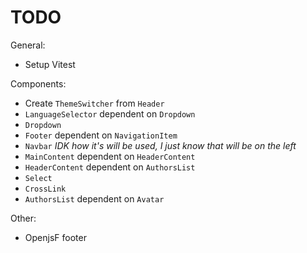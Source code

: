 # TODO

General:
- Setup Vitest

Components:
- Create `ThemeSwitcher` from `Header`
- `LanguageSelector` dependent on `Dropdown`
-  `Dropdown`
- `Footer` dependent on `NavigationItem`
- `Navbar` _IDK how it's will be used, I just know that will be on the left_
- `MainContent` dependent on `HeaderContent`
- `HeaderContent` dependent on `AuthorsList`
- `Select`
- `CrossLink`
- `AuthorsList` dependent on `Avatar`

Other:
- OpenjsF footer
